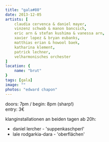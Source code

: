 ```yaml
---
title: "gala#80"
date: 2013-12-05
artists: [
    claudia cervenca & daniel mayer,
    vinzenz schwab & manon bancsich,
    eric arn & stefan kushima & vanessa arn,
    xavier lopez & bryan eubanks,
    matthias erian & howool baek,
    katharina klement,
    patrick lechner,
    velharmonisches orchester
]
location: {
    name: "brut"
}
tags: [gala]
image: ""
photos: "edward chapon"
---
```

doors: 7pm / begin: 8pm (sharp!)  
entry: 3€

klanginstallationen an beiden tagen ab 20h:
- daniel lercher - 'suppenkaschperl'
- lale rodgarkia-dara - 'oberflächen'
